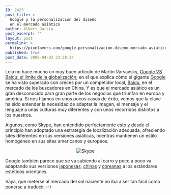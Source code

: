 ```yaml
---
ID: 2423
post_title: >
  Google y la personalización del diseño
  en el mercado asiático
author: Albert Garcia
post_excerpt: ""
layout: post
permalink: >
  https://pixelovers.com/google-personalizacion-diseno-mercado-asiatico-73786/
published: true
post_date: 2008-04-02 23:38:34
---
```

Leía no hace mucho un muy buen artículo de Martín Varsavsky, <a href="http://spanish.martinvarsavsky.net/tecnologaa-e-internet/google-vs-baidu-el-lamite-de-la-globalizacian.html">Google VS Baidu: el límite de la globalización</a>, en el que explica cómo el gigante <a href="http://www.google.com">Google</a> se ha visto superado con creces por un competidor local, <a href="http://www.baidu.cn">Baidu</a>, en el mercado de los buscadores en China. Y es que el mercado asiático es un gran desconocido para gran parte de los negocios que triunfan en europa y américa. Si nos fijamos en unos pocos casos de éxito, vemos que la clave ha sido entender la necesidad de adaptar la imagen, el mensaje y el lenguaje a unas culturas muy diferentes y con unos recorridos distintos a los nuestros.

<!--more-->

Algunos, como Skype, han entendido perfectamente esto y desde el principio han adoptado una estrategia de localización adecuada, ofreciendo sites diferentes en sus versiones asiáticas, mientras mantienen un estilo homogéneo en sus sites americanos y europeos.
<p style="text-align: center;"><span class="thickbox"><img class="fotobonita" title="Skype" src="/app/uploads/sites/7/2008/04/73786-60456.jpg" alt="Skype" /></span></p>
Google también parece que se va subiendo al carro y poco a poco va adaptando sus versiones <a href="http://www.google.co.jp/">japonesas</a>, <a href="http://www.google.cn/intl/zh-CN/">chinas</a> y <a href="http://www.google.co.kr/">coreanas</a> a los estándares estéticos orientales.
<p style="text-align: center;"></p>
Vaya, que meterse al mercado del sol naciente no iba a ser tan fácil como ponerse a traducir. :-)